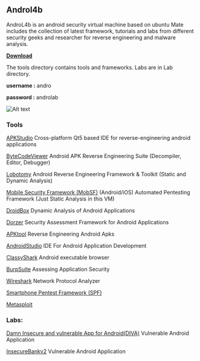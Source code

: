 ## **Androl4b**
 
AndroL4b is an android security virtual machine based on ubuntu Mate includes the collection of latest framework, tutorials and labs from different security geeks and researcher for reverse engineering and malware analysis.

[**Download**](https://docs.google.com/uc?id=0Bz3CWMHV1rpGc0pYOEtyTXBRRHM&export=download)
 

The tools directory contains tools and frameworks.
Labs are in Lab directory.


**username :** andro

**password :** androlab
 


![Alt text](http://oi64.tinypic.com/a1jnd5.jpg)







### **Tools**
 

[APKStudio](https://github.com/vaibhavpandeyvpz/apkstudio)
  Cross-platform Qt5 based IDE for reverse-engineering android applications
 
[ByteCodeViewer](https://github.com/konloch/bytecode-viewer)
 Android APK Reverse Engineering Suite (Decompiler, Editor, Debugger)
 
[Lobotomy](https://github.com/rotlogix/lobotomy) 
  Android Reverse Engineering Framework & Toolkit (Static and Dynamic Analysis)
 
 
[Mobile Security Framework (MobSF)](https://github.com/ajinabraham/Mobile-Security-Framework-MobSF)
(Android/iOS) Automated Pentesting Framework (Just Static Analysis in this VM)
 
[DroidBox](https://github.com/pjlantz/droidbox)
Dynamic Analysis of Android Applications
 
[Dorzer](https://github.com/mwrlabs/drozer)
 Security Assessment Framework for Android Applications
 
 [APKtool](https://github.com/iBotPeaches/Apktool)
  Reverse Engineering Android Apks
  
  [AndroidStudio](http://developer.android.com/tools/studio/index.html)
   IDE For Android Application Development
 
[ClassyShark](https://github.com/google/android-classyshark) 
  Android executable browser
 
[BurpSuite](https://portswigger.net/burp)
  Assessing Application Security
 
[Wireshark](https://www.wireshark.org)
 Network Protocol Analyzer
 
[Smartphone Pentest Framework (SPF)](https://github.com/georgiaw/Smartphone-Pentest-Framework)

[Metasploit](http://www.metasploit.com)
 
### Labs:
 
[Damn Insecure and vulnerable App for Android(DIVA)](https://github.com/payatu/diva-android)
  Vulnerable Android Application
  
  [InsecureBankv2](https://github.com/dineshshetty/Android-InsecureBankv2)
   Vulnerable Android Application
